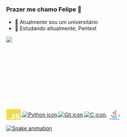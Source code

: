 ### Prazer me chamo Felipe 👋

- 🔭 Atualmente sou um universitário
- 🌱 Estudando altualmente, Pentest
<div style="display: flex" >
<img height="180em" src="https://github-readme-stats-git-masterrstaa-rickstaa.vercel.app/api?username=FelipeBan&amp;layout=compact&amp;langs_count=7&amp;theme=dracula" style="max-width: 100%;">
 </div>
 <div>
  <a href="https://github.com/FelipeBan">
</div>
<div style="display: inline_block"><br>
  <img align="center" alt="Js icon" height="30" width="40" src="https://raw.githubusercontent.com/devicons/devicon/master/icons/javascript/javascript-plain.svg">
  <img align="center" alt="Python icon" height="30" width="40" src="https://cdn.jsdelivr.net/gh/devicons/devicon/icons/python/python-original.svg">
  <img  align="center" alt="Git icon" height="30" width="40" src="https://cdn.jsdelivr.net/gh/devicons/devicon/icons/git/git-original.svg" />
  <img  align="center" alt="C icon" height="30" width="40" src="https://cdn.jsdelivr.net/gh/devicons/devicon/icons/c/c-original.svg" />
  <img align="center" alt="Java icon" height="30" width="40" src="https://raw.githubusercontent.com/devicons/devicon/master/icons/java/java-original.svg">
</div>
 
<div> 
 
  ![Snake animation](https://github.com/devemdobro/devemdobro/blob/output/github-contribution-grid-snake.svg)

</div>
